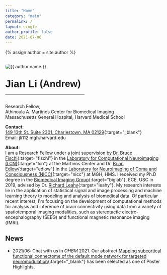 ```yaml
---
title: "Home"
category: "main"
permalink: /
layout: single
author_profile: false
date: 2021-07-06
---
```


{% assign author = site.author %}

<div class="pull-right" style="margin-top:2em; margin-bottom:1em; margin-right:0em">
    <img src="{{ "Andrew_S9.jpg" | prepend: "/images/" | prepend: base_path }}" class="author__avatar__2" style="border-radius:20%;" alt="{{ author.name }}">
</div>

<div style="margin-top:2em;"></div>
<div style="font-family:arial; font-weight: bold"><span style="font-size:32px">Jian Li</span><span style="font-size:30px; vertical-align:6%"> (</span><span style="font-size:30px; vertical-align:2%">Andrew</span><span style="font-size:30px; vertical-align:6%">)</span></div>
<hr style="width:50%;margin-left:0;margin-top:15px;margin-bottom:2em;">

Research Fellow,  
Athinoula A. Martinos Center for Biomedical Imaging  
Massachusetts General Hospital, Harvard Medical School

**Contact**:  
[149 13th St. Suite 2301, Charlestown, MA 02129](https://www.google.com/maps/place/Martinos+Center/@42.3773899,-71.0543423,17z/data=!3m1!4b1!4m5!3m4!1s0x89e370f652d2281b:0x58661246f319267d!8m2!3d42.3773899!4d-71.0521536){:target="_blank"}  
<i class="fa fa-envelope-o" aria-hidden="true"></i> Email: jli112 <i class="fa fa-at" aria-hidden="true"></i> mgh![](/images/dot.jpg)harvard![](/images/dot.jpg)edu

**About**:  
I am a Research Fellow under a joint supervision by Dr. [Bruce Fischl](http://www.nmr.mgh.harvard.edu/user/5499){:target="fischl"} in the [Laboratory for Computational Neuroimaging (LCN)](http://www.nmr.mgh.harvard.edu/lab/lcn){:target="lcn"} at the Martinos Center and Dr. [Brian Edlow](https://www.comarecoverylab.org/brian-l-edlow-md){:target="edlow"} in the [Laboratory for NeuroImaging of Coma and Consciousness (NICC)](https://www.comarecoverylab.org/){:target="nicc"} at MGH, HMS. I received my Ph.D degree in the [Biomedical Imaging Group](https://neuroimage.usc.edu/neuro){:target="biglab"}, ECE, USC in 2019, advised by Dr. [Richard Leahy](https://neuroimage.usc.edu/neuro/Members/Leahy){:target="leahy"}. My research interests lie in the application of statistical signal and image processing and machine learning theory to modeling and analysis of biomedical data. Of particular recent interest, I'm focusing on the development of computational methods for analysis and inference of brain connectivity using data from a variety of spatiotemporal imaging modalities, such as stereotactic electro-encephalography (SEEG) and functional magnetic resonance imaging (fMRI).

## News

- 2021/06: Chat with us in *OHBM* 2021. Our abstract [Mapping subcortical functional connectome of the default mode network for targeted neuromodulation](https://ohbm.sparklespace.net/srh-2650/){:target="_blank"} has been selected as one of Poster Highlights.
